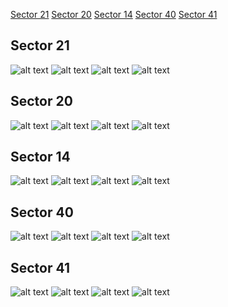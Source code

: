 [Sector 21](#sector21)
[Sector 20](#sector20)
[Sector 14](#sector14)
[Sector 40](#sector40)
[Sector 41](#sector41)

<a name = "sector21"></a>
## Sector 21
![alt text](/tt/Qatar-8_Sector_21/Qatar-8_Sector_21_a_TimeSeries.png)
![alt text](/tt/Qatar-8_Sector_21/Qatar-8_Sector_21_b_FoldedLightCurve.png)
![alt text](/tt/Qatar-8_Sector_21/Qatar-8_Sector_21_b_IndividualTransitsWithFit.png)
![alt text](/tt/Qatar-8_Sector_21/Qatar-8_Sector_21_c_TimingResiduals.png)

<a name = "sector20"></a>
## Sector 20
![alt text](/tt/Qatar-8_Sector_20/Qatar-8_Sector_20_a_TimeSeries.png)
![alt text](/tt/Qatar-8_Sector_20/Qatar-8_Sector_20_b_FoldedLightCurve.png)
![alt text](/tt/Qatar-8_Sector_20/Qatar-8_Sector_20_b_IndividualTransitsWithFit.png)
![alt text](/tt/Qatar-8_Sector_20/Qatar-8_Sector_20_c_TimingResiduals.png)

<a name = "sector14"></a>
## Sector 14
![alt text](/tt/Qatar-8_Sector_14/Qatar-8_Sector_14_a_TimeSeries.png)
![alt text](/tt/Qatar-8_Sector_14/Qatar-8_Sector_14_b_FoldedLightCurve.png)
![alt text](/tt/Qatar-8_Sector_14/Qatar-8_Sector_14_b_IndividualTransitsWithFit.png)
![alt text](/tt/Qatar-8_Sector_14/Qatar-8_Sector_14_c_TimingResiduals.png)

<a name = "sector40"></a>
## Sector 40
![alt text](/tt/Qatar-8_Sector_40/Qatar-8_Sector_40_a_TimeSeries.png)
![alt text](/tt/Qatar-8_Sector_40/Qatar-8_Sector_40_b_FoldedLightCurve.png)
![alt text](/tt/Qatar-8_Sector_40/Qatar-8_Sector_40_b_IndividualTransitsWithFit.png)
![alt text](/tt/Qatar-8_Sector_40/Qatar-8_Sector_40_c_TimingResiduals.png)

<a name = "sector41"></a>
## Sector 41
![alt text](/tt/Qatar-8_Sector_41/Qatar-8_Sector_41_a_TimeSeries.png)
![alt text](/tt/Qatar-8_Sector_41/Qatar-8_Sector_41_b_FoldedLightCurve.png)
![alt text](/tt/Qatar-8_Sector_41/Qatar-8_Sector_41_b_IndividualTransitsWithFit.png)
![alt text](/tt/Qatar-8_Sector_41/Qatar-8_Sector_41_c_TimingResiduals.png)

